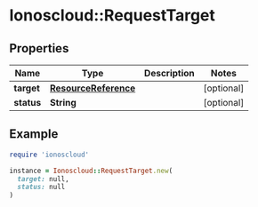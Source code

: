 # Ionoscloud::RequestTarget

## Properties

| Name | Type | Description | Notes |
| ---- | ---- | ----------- | ----- |
| **target** | [**ResourceReference**](ResourceReference.md) |  | [optional] |
| **status** | **String** |  | [optional] |

## Example

```ruby
require 'ionoscloud'

instance = Ionoscloud::RequestTarget.new(
  target: null,
  status: null
)
```

